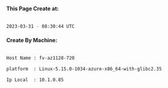 
   
#### This Page Create at:

```bash

2023-03-31 - 08:30:44 UTC

```

#### Create By Machine:

```bash

Host Name : fv-az1128-720

platform  : Linux-5.15.0-1034-azure-x86_64-with-glibc2.35

Ip Local  : 10.1.0.85

```

